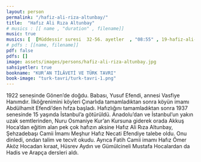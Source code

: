 ```yaml
---
layout: person
permalink: "/hafiz-ali-riza-altunbay/"
title:  "Hafız Ali Rıza Altunbay"
# musics : [[ name , "duration" , filename]]
music: true
musics: [  [Müddessir suresi  32-56. ayetler  , "08:55" , 19-hafiz-ali-riza-altunbay/1]]
# pdfs : [[name, filename]]
pdf: false
pdfs: []
image: assets/images/persons/hafiz-ali-riza-altunbay.jpg
sahsiyetler: true
bookname: "KUR’AN TİLÂVETİ VE TÜRK TAVRI"
book-image: "turk-tavri/turk-tavri-1.png"
---
```


1922 senesinde Gönen’de doğdu. Babası, Yusuf Efendi, annesi Vasfiye Hanımdır. İlköğrenimini köyleri Çınarlıda tamamladıktan sonra köyün imamı Abdülhamit Efendi’den hıfza başladı. Hafızlığını tamamladıktan sonra 1937 senesinde 15 yaşında İstanbul’a götürüldü. 
Anadolu’dan ve İstanbul’un yakın uzak semtlerinden, Nuru Osmaniye Kur’an Kursuna giderek orada Akkuş Hoca’dan eğitim alan pek çok hafızın aksine Hafız Ali Rıza Altunbay, Şehzadebaşı Camii İmamı Meşhur Hafız Necati Efendiye talebe oldu. Onu dinledi, ondan talim ve tecvit okudu. Ayrıca Fatih Camii imamı Hafız Ömer Aköz Hocadan kıraat, Hüsrev Aydın ve Gümülcineli Mustafa Hocalardan da Hadis ve Arapça dersleri aldı.